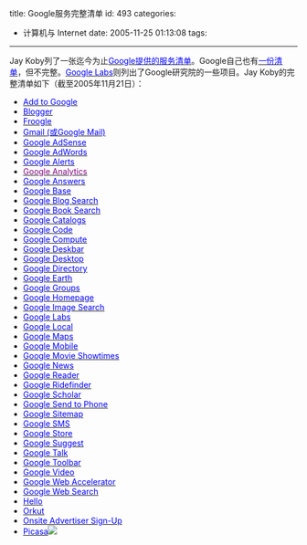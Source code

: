 title: Google服务完整清单
id: 493
categories:
  - 计算机与 Internet
date: 2005-11-25 01:13:08
tags:
---

<div id="msgcns!9697D6160EFEBC17!389" class="bvMsg"><div>
<div>

Jay Koby列了一张迄今为止[<u><font color="#0000ff">Google提供的服务清单</font></u>](http://www.tipmonkies.com./2005/11/17/the-penultimate-guide-to-google-services)。Google自己也有[<u><font color="#0000ff">一份清单</font></u>](http://www.google.com/intl/en/options/)，但不完整。[<u><font color="#0000ff">Google Labs</font></u>](http://labs.google.com/)则列出了Google研究院的一些项目。Jay Koby的完整清单如下（截至2005年11月21日）：

*   [<u><font color="#0000ff">Add to Google</font></u>](http://www.google.com/webmasters/addfeed.html)<li>[<u><font color="#0000ff">Blogger</font></u>](http://blogger.com/)<li>[<u><font color="#0000ff">Froogle</font></u>](http://www.froogle.com/)<li>[<u><font color="#0000ff">Gmail (或Google Mail)</font></u>](http://mail.google.com/)<li>[<u><font color="#0000ff">Google AdSense</font></u>](http://www.google.com/adsense)<li>[<u><font color="#0000ff">Google AdWords</font></u>](https://adwords.google.com/)<li>[<u><font color="#0000ff">Google Alerts</font></u>](http://www.google.com/alerts)<li>[<u><font color="#800080">Google Analytics</font></u>](http://www.google.com/analytics)<li>[<u><font color="#0000ff">Google Answers</font></u>](http://answers.google.com/)<li>[<u><font color="#0000ff">Google Base</font></u>](http://base.google.com/)<li>[<u><font color="#0000ff">Google Blog Search</font></u>](http://blogsearch.google.com/)<li>[<u><font color="#0000ff">Google Book Search</font></u>](http://books.google.com/)<li>[<u><font color="#0000ff">Google Catalogs</font></u>](http://catalogs.google.com/)<li>[<u><font color="#0000ff">Google Code</font></u>](http://code.google.com/)<li>[<u><font color="#0000ff">Google Compute</font></u>](http://toolbar.google.com/dc/offerdc.html)<li>[<u><font color="#0000ff">Google Deskbar</font></u>](http://deskbar.google.com/)<li>[<u><font color="#0000ff">Google Desktop</font></u>](http://desktop.google.com/)<li>[<u><font color="#0000ff">Google Directory</font></u>](http://dir.google.com/)<li>[<u><font color="#0000ff">Google Earth</font></u>](http://earth.google.com/)<li>[<u><font color="#0000ff">Google Groups</font></u>](http://groups.google.com/)<li>[<u><font color="#0000ff">Google Homepage</font></u>](http://www.google.com/ig)<li>[<u><font color="#0000ff">Google Image Search</font></u>](http://images.google.com/)<li>[<u><font color="#0000ff">Google Labs</font></u>](http://labs.google.com/)<li>[<u><font color="#0000ff">Google Local</font></u>](http://local.google.com/)<li>[<u><font color="#0000ff">Google Maps</font></u>](http://maps.google.com/)<li>[<u><font color="#0000ff">Google Mobile</font></u>](http://mobile.google.com/)<li>[<u><font color="#0000ff">Google Movie Showtimes</font></u>](http://google.com/movies)<li>[<u><font color="#0000ff">Google News</font></u>](http://news.google.com/)<li>[<u><font color="#0000ff">Google Reader</font></u>](http://reader.google.com/)<li>[<u><font color="#0000ff">Google Ridefinder</font></u>](http://labs.google.com/ridefinder)<li>[<u><font color="#0000ff">Google Scholar</font></u>](http://scholar.google.com/)<li>[<u><font color="#0000ff">Google Send to Phone</font></u>](http://toolbar.google.com/firefox/extensions/sendtophone/index.html)<li>[<u><font color="#0000ff">Google Sitemap</font></u>](https://www.google.com/webmasters/sitemaps/siteoverview)<li>[<u><font color="#0000ff">Google SMS</font></u>](http://sms.google.com/)<li>[<u><font color="#0000ff">Google Store</font></u>](http://googlestore.com/)<li>[<u><font color="#0000ff">Google Suggest</font></u>](http://www.google.com/webhp?complete=1&amp;hl=en)<li>[<u><font color="#0000ff">Google Talk</font></u>](http://talk.google.com/)<li>[<u><font color="#0000ff">Google Toolbar</font></u>](http://toolbar.google.com/)<li>[<u><font color="#0000ff">Google Video</font></u>](http://video.google.com/)<li>[<u><font color="#0000ff">Google Web Accelerator</font></u>](http://webaccelerator.google.com/)<li>[<u><font color="#0000ff">Google Web Search</font></u>](http://web.google.com/)<li>[<u><font color="#0000ff">Hello</font></u>](http://www.hello.com/)<li>[<u><font color="#0000ff">Orkut</font></u>](http://www.orkut.com/)<li>[<u><font color="#0000ff">Onsite Advertiser Sign-Up</font></u>](http://www.google.com/services/oasu/index.html)<li>[<u><font color="#0000ff">Picasa</font></u>](http://picasa.google.com/)![](http://blog.donews.com/keso/aggbug/636456.aspx)</div></div></div>